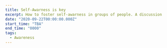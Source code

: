 ```yaml
---
title: Self-Awarness is key
excerpt: How to foster self-awarness in groups of people. A discussion led by Severin on self-awareness in groups.
date: "2020-09-22T00:00:00.000Z"
start_time: "TBA"
end_time: "0000"
tags:
  - Awareness
---
```

